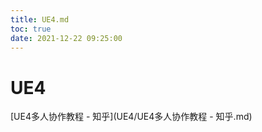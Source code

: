 ```yaml
---
title: UE4.md
toc: true
date: 2021-12-22 09:25:00
---
```

# UE4

[UE4多人协作教程 - 知乎](UE4/UE4多人协作教程 - 知乎.md)